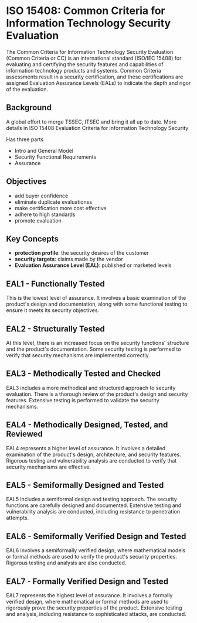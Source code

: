 # ISO 15408: Common Criteria for Information Technology Security Evaluation
The Common Criteria for Information Technology Security Evaluation (Common Criteria or CC) is an international standard (ISO/IEC 15408) for evaluating and certifying the security features and capabilities of information technology products and systems. Common Criteria assessments result in a security certification, and these certifications are assigned Evaluation Assurance Levels (EALs) to indicate the depth and rigor of the evaluation.
## Background 
A global effort to merge TSSEC, ITSEC and bring it all up to date. 
More details in ISO 15408 Evaluation Criteria for Information Technology Security

Has three parts
- Intro and General Model
- Security Functional Requirements
- Assurance

## Objectives
- add buyer confidence
- eliminate duplicate evaluationss
- make certification more cost effective
- adhere to high standards
- promote evaluation

## Key Concepts
- **protection profile**: the security desires of the customer
- **security targets**: claims made by the vendor
- **Evaluation Assurance Level (EAL)**: published or marketed levels

## EAL1 - Functionally Tested
This is the lowest level of assurance. It involves a basic examination of the product's design and documentation, along with some functional testing to ensure it meets its security objectives.
## EAL2 - Structurally Tested
At this level, there is an increased focus on the security functions' structure and the product's documentation. Some security testing is performed to verify that security mechanisms are implemented correctly.
## EAL3 - Methodically Tested and Checked
EAL3 includes a more methodical and structured approach to security evaluation. There is a thorough review of the product's design and security features. Extensive testing is performed to validate the security mechanisms.
## EAL4 - Methodically Designed, Tested, and Reviewed
EAL4 represents a higher level of assurance. It involves a detailed examination of the product's design, architecture, and security features. Rigorous testing and vulnerability analysis are conducted to verify that security mechanisms are effective.
## EAL5 - Semiformally Designed and Tested
EAL5 includes a semiformal design and testing approach. The security functions are carefully designed and documented. Extensive testing and vulnerability analysis are conducted, including resistance to penetration attempts.
## EAL6 - Semiformally Verified Design and Tested
EAL6 involves a semiformally verified design, where mathematical models or formal methods are used to verify the product's security properties. Rigorous testing and analysis are also conducted.
## EAL7 - Formally Verified Design and Tested
EAL7 represents the highest level of assurance. It involves a formally verified design, where mathematical or formal methods are used to rigorously prove the security properties of the product. Extensive testing and analysis, including resistance to sophisticated attacks, are conducted.

